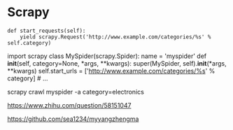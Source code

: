 # Scrapy












    def start_requests(self):
        yield scrapy.Request('http://www.example.com/categories/%s' % self.category)















import scrapy
​class MySpider(scrapy.Spider):    name = 'myspider'​    def __init__(self, category=None, *args, **kwargs):        super(MySpider, self).__init__(*args, **kwargs)
        self.start_urls = ['http://www.example.com/categories/%s' % category]        # ...















scrapy crawl myspider -a category=electronics








https://www.zhihu.com/question/58151047


https://github.com/sea1234/myyangzhengma